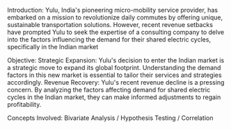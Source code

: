 Introduction:
Yulu, India's pioneering micro-mobility service provider, has embarked on a mission to revolutionize daily commutes by offering unique, sustainable transportation solutions. However, recent revenue setbacks have prompted Yulu to seek the expertise of a consulting company to delve into the factors influencing the demand for their shared electric cycles, specifically in the Indian market

Objective:
Strategic Expansion: Yulu's decision to enter the Indian market is a strategic move to expand its global footprint. Understanding the demand factors in this new market is essential to tailor their services and strategies accordingly.
Revenue Recovery: Yulu's recent revenue decline is a pressing concern. By analyzing the factors affecting demand for shared electric cycles in the Indian market, they can make informed adjustments to regain profitability.

Concepts Involved: Bivariate Analysis / Hypothesis Testing / Correlation
